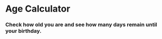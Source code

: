 # Age Calculator
### Check how old you are and see how many days remain until your birthday.
<a href=""></a>
